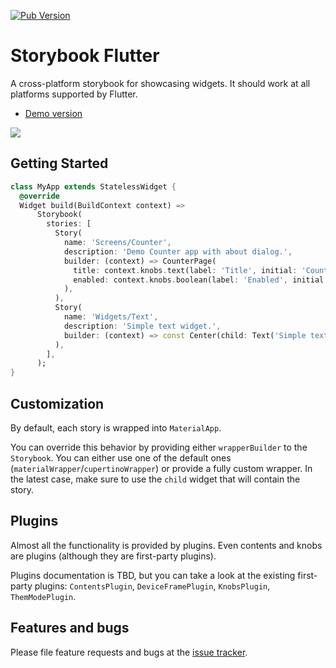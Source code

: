 [![Pub Version](https://img.shields.io/pub/v/storybook_flutter)](https://pub.dev/packages/storybook_flutter)

# Storybook Flutter

A cross-platform storybook for showcasing widgets. It should work at all
platforms supported by Flutter.

- [Demo version](https://ookami-kb.github.io/storybook_flutter/)

![](https://github.com/ookami-kb/storybook_flutter/raw/master/meta/preview.png)

## Getting Started

```dart
class MyApp extends StatelessWidget {
  @override
  Widget build(BuildContext context) =>
      Storybook(
        stories: [
          Story(
            name: 'Screens/Counter',
            description: 'Demo Counter app with about dialog.',
            builder: (context) => CounterPage(
              title: context.knobs.text(label: 'Title', initial: 'Counter'),
              enabled: context.knobs.boolean(label: 'Enabled', initial: true),
            ),
          ),
          Story(
            name: 'Widgets/Text',
            description: 'Simple text widget.',
            builder: (context) => const Center(child: Text('Simple text')),
          ),
        ],
      );
}
```

## Customization

By default, each story is wrapped into `MaterialApp`.

You can override this behavior by providing either `wrapperBuilder` to the
`Storybook`. You can either use one of the default ones
(`materialWrapper`/`cupertinoWrapper`) or provide a fully custom wrapper. In the
latest case, make sure to use the `child` widget that will contain the story.

## Plugins

Almost all the functionality is provided by plugins. Even contents and
knobs are plugins (although they are first-party plugins).

Plugins documentation is TBD, but you can take a look at the existing
first-party plugins: `ContentsPlugin`, `DeviceFramePlugin`, `KnobsPlugin`,
`ThemModePlugin`.

## Features and bugs

Please file feature requests and bugs at the [issue tracker][tracker].

[tracker]: https://github.com/ookami-kb/storybook_flutter/issues
